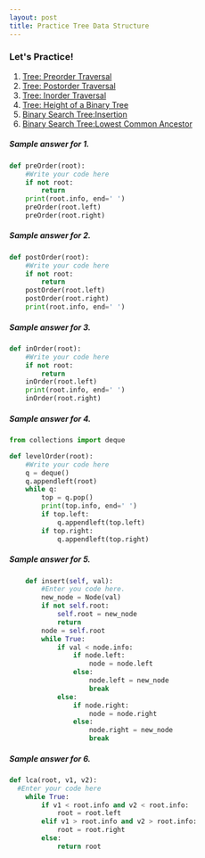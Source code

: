 ```yaml
---
layout: post
title: Practice Tree Data Structure
---
```


### Let's Practice!


1. [Tree: Preorder Traversal](https://www.hackerrank.com/challenges/tree-preorder-traversal/problem)
2. [Tree: Postorder Traversal](https://www.hackerrank.com/challenges/tree-postorder-traversal/problem)
3. [Tree: Inorder Traversal](https://www.hackerrank.com/challenges/tree-inorder-traversal/problem)
4. [Tree: Height of a Binary Tree](https://www.hackerrank.com/challenges/tree-height-of-a-binary-tree/problem)
5. [Binary Search Tree:Insertion](https://www.hackerrank.com/challenges/binary-search-tree-insertion/problem)
6. [Binary Search Tree:Lowest Common Ancestor](https://www.hackerrank.com/challenges/binary-search-tree-lowest-common-ancestor/problem)

##### Sample answer for 1.
```py
def preOrder(root):
    #Write your code here
    if not root:
        return
    print(root.info, end=' ')
    preOrder(root.left)
    preOrder(root.right)
```

##### Sample answer for 2.
```py
def postOrder(root):
    #Write your code here
    if not root:
        return
    postOrder(root.left)
    postOrder(root.right)
    print(root.info, end=' ')
```

##### Sample answer for 3.
```py
def inOrder(root):
    #Write your code here
    if not root:
        return
    inOrder(root.left)
    print(root.info, end=' ')
    inOrder(root.right)
```


##### Sample answer for 4.
```py
from collections import deque

def levelOrder(root):
    #Write your code here
    q = deque()
    q.appendleft(root)
    while q:
        top = q.pop()
        print(top.info, end=' ')
        if top.left:
            q.appendleft(top.left)
        if top.right:
            q.appendleft(top.right)
```

##### Sample answer for 5.
```py
    def insert(self, val):
        #Enter you code here.
        new_node = Node(val)
        if not self.root:
            self.root = new_node
            return
        node = self.root
        while True:
            if val < node.info:
                if node.left:
                    node = node.left
                else:
                    node.left = new_node
                    break
            else:
                if node.right:
                    node = node.right
                else:
                    node.right = new_node
                    break
```

##### Sample answer for 6.
```py
def lca(root, v1, v2):
  #Enter your code here
    while True:
        if v1 < root.info and v2 < root.info:
            root = root.left
        elif v1 > root.info and v2 > root.info:
            root = root.right
        else:
            return root
```
